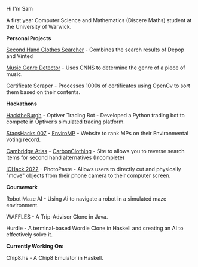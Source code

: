 Hi I'm Sam

A first year Computer Science and Mathematics (Discere Maths) student at the University of Warwick.

**Personal Projects**

[Second Hand Clothes Searcher](https://github.com/spchee/SecondHandClothesSite) - Combines the search results of Depop and Vinted 

[Music Genre Detector](https://github.com/spchee/MusicGenreClassifierCNN) - Uses CNNS to determine the genre of a piece of music.

Certificate Scraper - Processes 1000s of certificates using OpenCv to sort them based on their contents.

**Hackathons**

[HacktheBurgh](https://hack-the-burgh-7.devpost.com/) - Optiver Trading Bot - Developed a Python trading bot to compete in Optiver’s simulated trading platform.

[StacsHacks 007](https://stacshack-007.devpost.com/) - [EnviroMP](https://github.com/EnviroHackNice/EnviroMP/tree/main) - Website to rank MPs on their Environmental voting record.

[Cambridge Atlas](https://hackcambridge-atlas.devpost.com/) - [CarbonClothing](https://github.com/SteadydeetsHackCam2022/HackCambridge2022)  - Site to allows you to reverse search items for second hand alternatives (Incomplete)

[ICHack 2022](https://ic-hack-2022.devpost.com/?ref_feature=challenge&ref_medium=discover) - PhotoPaste - Allows users to directly cut and physically "move" objects from their phone camera to their computer screen.

**Coursework**

Robot Maze AI - Using Ai to navigate a robot in a simulated maze environment.

WAFFLES - A Trip-Advisor Clone in Java.

Hurdle - A terminal-based Wordle Clone in Haskell and creating an AI to effectively solve it.

**Currently Working On:**

Chip8.hs - A Chip8 Emulator in Haskell.
